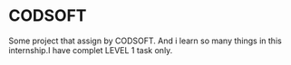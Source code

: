 # CODSOFT
Some project that assign by CODSOFT. And i learn so many things in this internship.I have complet LEVEL 1 task only.
